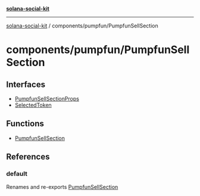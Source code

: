 [**solana-social-kit**](../../../README.md)

***

[solana-social-kit](../../../README.md) / components/pumpfun/PumpfunSellSection

# components/pumpfun/PumpfunSellSection

## Interfaces

- [PumpfunSellSectionProps](interfaces/PumpfunSellSectionProps.md)
- [SelectedToken](interfaces/SelectedToken.md)

## Functions

- [PumpfunSellSection](functions/PumpfunSellSection.md)

## References

### default

Renames and re-exports [PumpfunSellSection](functions/PumpfunSellSection.md)
